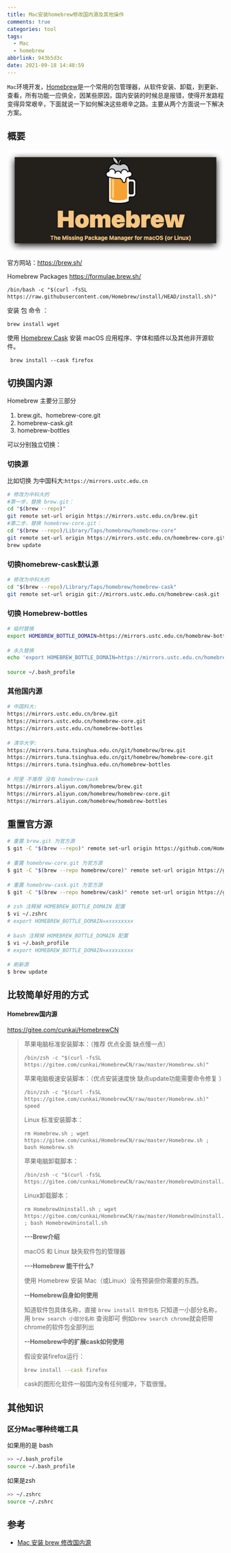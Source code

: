 ```yaml
---
title: Mac安装homebrew修改国内源及其他操作
comments: true
categories: tool
tags:
  - Mac
  - homebrew
abbrlink: 943b5d3c
date: 2021-09-18 14:48:59
---
```


`Mac`环境开发，[Homebrew](https://brew.sh/)是一个常用的包管理器，从软件安装、卸载，到更新、查看，所有功能一应俱全，因某些原因，国内安装的时候总是报错，使得开发路程变得异常艰辛，下面就说一下如何解决这些艰辛之路。主要从两个方面说一下解决方案。
<!--more-->

## 概要

![image-20210918145551542](Mac安装homebrew修改国内源及其他操作/image-20210918145551542.png)

官方网站：https://brew.sh/

Homebrew Packages  https://formulae.brew.sh/

```shell
/bin/bash -c "$(curl -fsSL https://raw.githubusercontent.com/Homebrew/install/HEAD/install.sh)"
```

安装  包 命令 ：

```shell
brew install wget
```

使用 [Homebrew Cask](https://formulae.brew.sh/cask/) 安装 macOS 应用程序、字体和插件以及其他非开源软件。

```shell
 brew install --cask firefox
```

## 切换国内源

Homebrew 主要分三部分 

1. brew.git、homebrew-core.git
2. homebrew-cask.git
3. homebrew-bottles

可以分别独立切换：

### 切换源

比如切换 为中国科大:`https://mirrors.ustc.edu.cn`

```bash
# 修改为中科大的
#第一步，替换 brew.git：
cd "$(brew --repo)"
git remote set-url origin https://mirrors.ustc.edu.cn/brew.git
#第二步，替换 homebrew-core.git：
cd "$(brew --repo)/Library/Taps/homebrew/homebrew-core"
git remote set-url origin https://mirrors.ustc.edu.cn/homebrew-core.git
brew update
```

### 切换homebrew-cask默认源

```bash
# 修改为中科大的
cd "$(brew --repo)/Library/Taps/homebrew/homebrew-cask"
git remote set-url origin git://mirrors.ustc.edu.cn/homebrew-cask.git
```

### 切换 Homebrew-bottles

```bash
# 临时替换
export HOMEBREW_BOTTLE_DOMAIN=https://mirrors.ustc.edu.cn/homebrew-bottles

# 永久替换
echo 'export HOMEBREW_BOTTLE_DOMAIN=https://mirrors.ustc.edu.cn/homebrew-bottles' >> ~/.bash_profile

source ~/.bash_profile
```

### 其他国内源

```bash
# 中国科大:
https://mirrors.ustc.edu.cn/brew.git
https://mirrors.ustc.edu.cn/homebrew-core.git
https://mirrors.ustc.edu.cn/homebrew-bottles

# 清华大学:
https://mirrors.tuna.tsinghua.edu.cn/git/homebrew/brew.git
https://mirrors.tuna.tsinghua.edu.cn/git/homebrew/homebrew-core.git
https://mirrors.tuna.tsinghua.edu.cn/homebrew-bottles

# 阿里 不推荐 没有 homebrew-cask
https://mirrors.aliyun.com/homebrew/brew.git
https://mirrors.aliyun.com/homebrew/homebrew-core.git
https://mirrors.aliyun.com/homebrew/homebrew-bottles
```

## 重置官方源

```bash
# 重置 brew.git 为官方源
$ git -C "$(brew --repo)" remote set-url origin https://github.com/Homebrew/brew.git

# 重置 homebrew-core.git 为官方源
$ git -C "$(brew --repo homebrew/core)" remote set-url origin https://github.com/Homebrew/homebrew-core.git

# 重置 homebrew-cask.git 为官方源
$ git -C "$(brew --repo homebrew/cask)" remote set-url origin https://github.com/Homebrew/homebrew-cask

# zsh 注释掉 HOMEBREW_BOTTLE_DOMAIN 配置
$ vi ~/.zshrc
# export HOMEBREW_BOTTLE_DOMAIN=xxxxxxxxx

# bash 注释掉 HOMEBREW_BOTTLE_DOMAIN 配置
$ vi ~/.bash_profile
# export HOMEBREW_BOTTLE_DOMAIN=xxxxxxxxx

# 刷新源
$ brew update

```

## 比较简单好用的方式

#### Homebrew国内源

https://gitee.com/cunkai/HomebrewCN

> 苹果电脑标准安装脚本：（推荐 优点全面 缺点慢一点）
>
> ```
> /bin/zsh -c "$(curl -fsSL https://gitee.com/cunkai/HomebrewCN/raw/master/Homebrew.sh)"
> ```
>
> 苹果电脑极速安装脚本：（优点安装速度快 缺点update功能需要命令修复 ）
>
> ```
> /bin/zsh -c "$(curl -fsSL https://gitee.com/cunkai/HomebrewCN/raw/master/Homebrew.sh)" speed
> ```
>
> Linux 标准安装脚本：
>
> ```
> rm Homebrew.sh ; wget https://gitee.com/cunkai/HomebrewCN/raw/master/Homebrew.sh ; bash Homebrew.sh
> ```
>
> 苹果电脑卸载脚本：
>
> ```
> /bin/zsh -c "$(curl -fsSL https://gitee.com/cunkai/HomebrewCN/raw/master/HomebrewUninstall.sh)"
> ```
>
> Linux卸载脚本：
>
> ```
> rm HomebrewUninstall.sh ; wget https://gitee.com/cunkai/HomebrewCN/raw/master/HomebrewUninstall.sh ; bash HomebrewUninstall.sh
> ```
>
> **---Brew介绍**
>
> macOS 和 Linux 缺失软件包的管理器
>
> **---Homebrew 能干什么?**
>
> 使用 Homebrew 安装 Mac（或Linux）没有预装但你需要的东西。
>
> **--Homebrew自身如何使用**
>
> 知道软件包具体名称，直接 `brew install 软件包名` 只知道一小部分名称，用 `brew search 小部分名称` 查询即可 例如`brew search chrome`就会把带chrome的软件包全部列出
>
> **--Homebrew中的扩展cask如何使用**
>
> 假设安装firefox运行：
>
> ```bash
> brew install --cask firefox
> ```
>
> cask的图形化软件一般国内没有任何缓冲，下载很慢。

## 其他知识

### 区分Mac哪种终端工具

如果用的是 bash

```bash
>> ~/.bash_profile
source ~/.bash_profile
```

如果是zsh

```bash
>> ~/.zshrc
source ~/.zshrc
```



## 参考

- [Mac 安装 brew 修改国内源](https://www.jianshu.com/p/3556e2529e3e)

